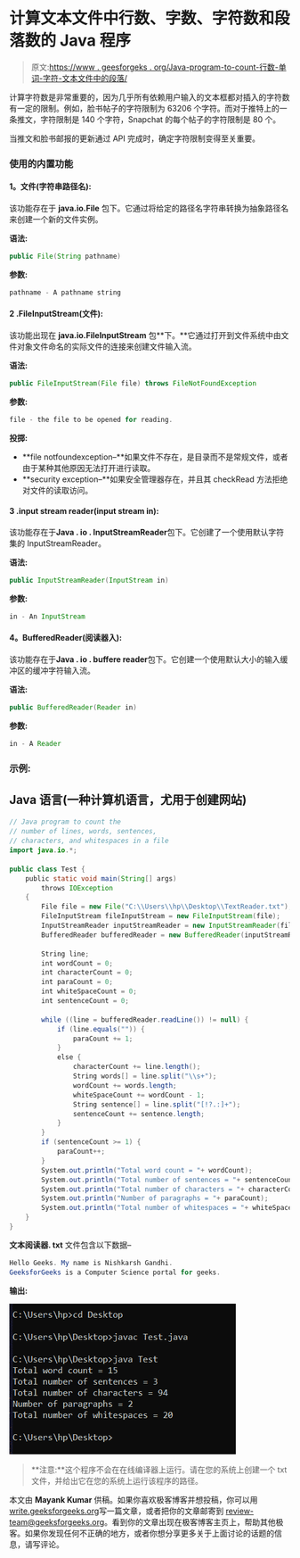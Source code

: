 # 计算文本文件中行数、字数、字符数和段落数的 Java 程序

> 原文:[https://www . geesforgeks . org/Java-program-to-count-行数-单词-字符-文本文件中的段落/](https://www.geeksforgeeks.org/java-program-to-count-the-number-of-lines-words-characters-and-paragraphs-in-a-text-file/)

计算字符数是非常重要的，因为几乎所有依赖用户输入的文本框都对插入的字符数有一定的限制。例如，脸书帖子的字符限制为 63206 个字符。而对于推特上的一条推文，字符限制是 140 个字符，Snapchat 的每个帖子的字符限制是 80 个。

当推文和脸书邮报的更新通过 API 完成时，确定字符限制变得至关重要。

### **使用的内置功能**

#### **1。文件(字符串路径名):**

该功能存在于 **java.io.File** 包下。它通过将给定的路径名字符串转换为抽象路径名来创建一个新的文件实例。

**语法:**

```java
public File(String pathname)
```

**参数:**

```java
pathname - A pathname string
```

#### **2 .FileInputStream(文件):**

该功能出现在 **java.io.FileInputStream** 包**下。**它通过打开到文件系统中由文件对象文件命名的实际文件的连接来创建文件输入流。

**语法:**

```java
public FileInputStream(File file) throws FileNotFoundException
```

**参数:**

```java
file - the file to be opened for reading.
```

**投掷:**

*   **file notfoundexception–**如果文件不存在，是目录而不是常规文件，或者由于某种其他原因无法打开进行读取。
*   **security exception–**如果安全管理器存在，并且其 checkRead 方法拒绝对文件的读取访问。

#### **3 .input stream reader(input stream in):**

该功能存在于**Java . io . InputStreamReader**包下。它创建了一个使用默认字符集的 InputStreamReader。

**语法:**

```java
public InputStreamReader(InputStream in)
```

**参数:**

```java
in - An InputStream
```

#### **4。BufferedReader(阅读器入):**

该功能存在于**Java . io . buffere reader**包下。它创建一个使用默认大小的输入缓冲区的缓冲字符输入流。

**语法:**

```java
public BufferedReader(Reader in)
```

**参数:**

```java
in - A Reader
```

### 示例:

## Java 语言(一种计算机语言，尤用于创建网站)

```java
// Java program to count the
// number of lines, words, sentences,  
// characters, and whitespaces in a file
import java.io.*;

public class Test {
    public static void main(String[] args)
        throws IOException
    {
        File file = new File("C:\\Users\\hp\\Desktop\\TextReader.txt");
        FileInputStream fileInputStream = new FileInputStream(file);
        InputStreamReader inputStreamReader = new InputStreamReader(fileInputStream);
        BufferedReader bufferedReader = new BufferedReader(inputStreamReader);

        String line;
        int wordCount = 0;
        int characterCount = 0;
        int paraCount = 0;
        int whiteSpaceCount = 0;
        int sentenceCount = 0;

        while ((line = bufferedReader.readLine()) != null) {
            if (line.equals("")) {
                paraCount += 1;
            }
            else {
                characterCount += line.length();
                String words[] = line.split("\\s+");
                wordCount += words.length;
                whiteSpaceCount += wordCount - 1;
                String sentence[] = line.split("[!?.:]+");
                sentenceCount += sentence.length;
            }
        }
        if (sentenceCount >= 1) {
            paraCount++;
        }
        System.out.println("Total word count = "+ wordCount);
        System.out.println("Total number of sentences = "+ sentenceCount);
        System.out.println("Total number of characters = "+ characterCount);
        System.out.println("Number of paragraphs = "+ paraCount);
        System.out.println("Total number of whitespaces = "+ whiteSpaceCount);
    }
}
```

**文本阅读器. txt** 文件包含以下数据–

```java
Hello Geeks. My name is Nishkarsh Gandhi.
GeeksforGeeks is a Computer Science portal for geeks.
```

**输出:**

![](img/9cc1ed39e2107e123d8a414191a5246a.png)

> **注意:**这个程序不会在在线编译器上运行。请在您的系统上创建一个 txt 文件，并给出它在您的系统上运行该程序的路径。

本文由 **Mayank Kumar** 供稿。如果你喜欢极客博客并想投稿，你可以用[write.geeksforgeeks.org](https://write.geeksforgeeks.org)写一篇文章，或者把你的文章邮寄到 review-team@geeksforgeeks.org。看到你的文章出现在极客博客主页上，帮助其他极客。如果你发现任何不正确的地方，或者你想分享更多关于上面讨论的话题的信息，请写评论。